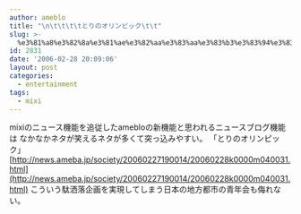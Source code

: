 ```yaml
---
author: ameblo
title: "\n\t\t\t\tとりのオリンピック\t\t"
slug: >-
  %e3%81%a8%e3%82%8a%e3%81%ae%e3%82%aa%e3%83%aa%e3%83%b3%e3%83%94%e3%83%83%e3%82%af
id: 2831
date: '2006-02-28 20:09:06'
layout: post
categories:
  - entertainment
tags:
  - mixi
---
```


mixiのニュース機能を追従したamebloの新機能と思われるニュースブログ機能は なかなかネタが笑えるネタが多くて突っ込みやすい。 「とりのオリンピック」 [http://news.ameba.jp/society/20060227190014/20060228k0000m040031.html](http://news.ameba.jp/society/20060227190014/20060228k0000m040031.html) こういう駄洒落企画を実現してしまう日本の地方都市の青年会も侮れない。